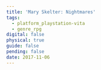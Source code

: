 ```yaml
---
title: 'Mary Skelter: Nightmares'
tags:
  - platform_playstation-vita
  - genre_rpg
digital: false
physical: true
guide: false
pending: false
date: 2017-11-06
---
```

